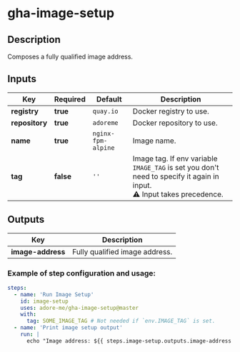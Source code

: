 # gha-image-setup

## Description
Composes a fully qualified image address.

## Inputs 
| Key            | Required  | Default            | Description                                                                                |
|----------------|-----------|--------------------|--------------------------------------------------------------------------------------------|
| **registry**   | **true**  | `quay.io`          | Docker registry to use.                                                                    |
| **repository** | **true**  | `adoreme`          | Docker repository to use.                                                                  |
| **name**       | **true**  | `nginx-fpm-alpine` | Image name.                                                                                |
| **tag**        | **false** | `''`               | Image tag. If env variable `IMAGE_TAG` is set you don't need to specify it again in input.<br />:warning: Input takes precedence. |

## Outputs
| Key                   | Description                                                                 |
|-----------------------|-----------------------------------------------------------------------------|
| **image-address**     | Fully qualified image address.                                              |

### Example of step configuration and usage:
```yaml
steps:
  - name: 'Run Image Setup'
    id: image-setup
    uses: adore-me/gha-image-setup@master
    with:
      tag: SOME_IMAGE_TAG # Not needed if `env.IMAGE_TAG` is set.
  - name: 'Print image setup output'
    run: |
      echo "Image address: ${{ steps.image-setup.outputs.image-address }}"
```
